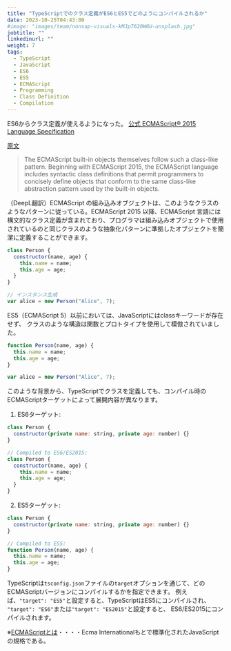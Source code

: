 ```yaml
---
title: "TypeScriptでのクラス定義がES6とES5でどのようにコンパイルされるか"
date: 2023-10-25T04:43:00
#image: "images/team/nonsap-visuals-kMJp7620W6U-unsplash.jpg"
jobtitle: ""
linkedinurl: ""
weight: 7
tags:
  - TypeScript
  - JavaScript
  - ES6
  - ES5
  - ECMAScript
  - Programming
  - Class Definition
  - Compilation
---
```



ES6からクラス定義が使えるようになった。
[公式 ECMAScript® 2015 Language Specification](https://262.ecma-international.org/6.0/#sec-makeclassconstructor)

[原文](https://262.ecma-international.org/6.0/#:~:text=The%20ECMAScript%20built,permit%20programmers%20to%20concisely%20define)
> The ECMAScript built-in objects themselves follow such a class-like pattern. Beginning with ECMAScript 2015, the ECMAScript language includes syntactic class definitions that permit programmers to concisely define objects that conform to the same class-like abstraction pattern used by the built-in objects.

（DeepL翻訳）ECMAScript の組み込みオブジェクトは、このようなクラスのようなパターンに従っている。ECMAScript 2015 以降、ECMAScript 言語には構文的なクラス定義が含まれており、プログラマは組み込みオブジェクトで使用されているのと同じクラスのような抽象化パターンに準拠したオブジェクトを簡潔に定義することができます。

```javascript
class Person {
  constructor(name, age) {
    this.name = name;
    this.age = age;
  }
}

// インスタンス生成
var alice = new Person("Alice", 7);
```

ES5（ECMAScript 5）以前においては、JavaScriptにはclassキーワードが存在せず、
クラスのような構造は関数とプロトタイプを使用して模倣されていました。

```javascript
function Person(name, age) {
  this.name = name;
  this.age = age;
}

var alice = new Person("Alice", 7);
```

このような背景から、TypeScriptでクラスを定義しても、コンパイル時のECMAScriptターゲットによって展開内容が異なります。

1. ES6ターゲット:

```javascript
class Person {
  constructor(private name: string, private age: number) {}
}

// Compiled to ES6/ES2015:
class Person {
  constructor(name, age) {
    this.name = name;
    this.age = age;
  }
}
```

2. ES5ターゲット:

```javascript
class Person {
  constructor(private name: string, private age: number) {}
}

// Compiled to ES5:
function Person(name, age) {
  this.name = name;
  this.age = age;
}
```

TypeScriptは`tsconfig.json`ファイルの`target`オプションを通じて、どのECMAScriptバージョンにコンパイルするかを指定できます。
例えば、`"target": "ES5"`と設定すると、TypeScriptはES5にコンパイルされ、
`"target": "ES6"`または`"target": "ES2015"`と設定すると、
ES6/ES2015にコンパイルされます。

※[ECMAScriptとは](https://ja.wikipedia.org/wiki/ECMAScript)・・・・Ecma Internationalもとで標準化されたJavaScriptの規格である。
